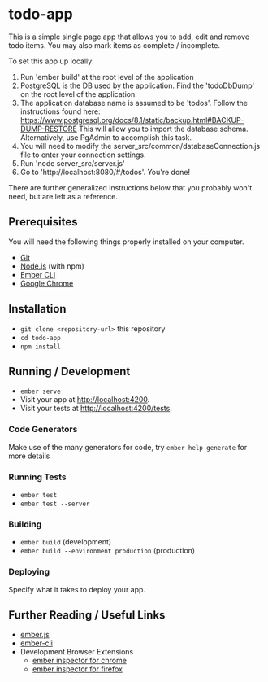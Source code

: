 # todo-app

This is a simple single page app that allows you to add, edit and remove todo items.
You may also mark items as complete / incomplete.<br>

To set this app up locally:
 
 1. Run 'ember build' at the root level of the application
 2. PostgreSQL is the DB used by the application. Find the 'todoDbDump' on the root level of the application.
 3. The application database name is assumed to be 'todos'. Follow the instructions found here: <br>https://www.postgresql.org/docs/8.1/static/backup.html#BACKUP-DUMP-RESTORE
    This will allow you to import the database schema. Alternatively, use PgAdmin to accomplish this task.
 4. You will need to modify the server_src/common/databaseConnection.js file to enter your connection settings.
 5. Run 'node server_src/server.js'
 6. Go to 'http://localhost:8080/#/todos'. You're done!
 
 There are further generalized instructions below that you probably won't need, but are left as a reference.

## Prerequisites

You will need the following things properly installed on your computer.

* [Git](https://git-scm.com/)
* [Node.js](https://nodejs.org/) (with npm)
* [Ember CLI](https://ember-cli.com/)
* [Google Chrome](https://google.com/chrome/)

## Installation

* `git clone <repository-url>` this repository
* `cd todo-app`
* `npm install`

## Running / Development

* `ember serve`
* Visit your app at [http://localhost:4200](http://localhost:4200).
* Visit your tests at [http://localhost:4200/tests](http://localhost:4200/tests).

### Code Generators

Make use of the many generators for code, try `ember help generate` for more details

### Running Tests

* `ember test`
* `ember test --server`

### Building

* `ember build` (development)
* `ember build --environment production` (production)

### Deploying

Specify what it takes to deploy your app.

## Further Reading / Useful Links

* [ember.js](https://emberjs.com/)
* [ember-cli](https://ember-cli.com/)
* Development Browser Extensions
  * [ember inspector for chrome](https://chrome.google.com/webstore/detail/ember-inspector/bmdblncegkenkacieihfhpjfppoconhi)
  * [ember inspector for firefox](https://addons.mozilla.org/en-US/firefox/addon/ember-inspector/)
